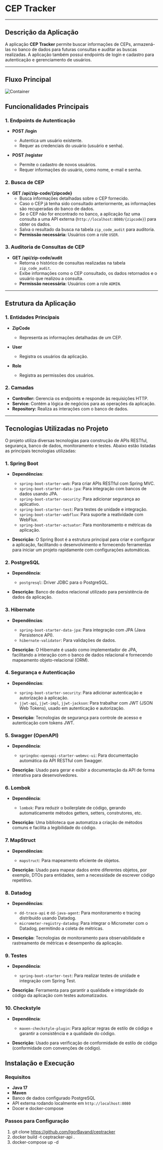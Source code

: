 # CEP Tracker

---

## **Descrição da Aplicação**
A aplicação **CEP Tracker** permite buscar informações de CEPs, armazená-las no banco de dados para futuras consultas e auditar as buscas realizadas. A aplicação também possui endpoints de login e cadastro para autenticação e gerenciamento de usuários.

---

## **Fluxo Principal**

  ![Container](docs/fluxograma.png)


## **Funcionalidades Principais**

### **1. Endpoints de Autenticação**
- **POST /login**
    - Autentica um usuário existente.
    - Requer as credenciais do usuário (usuário e senha).

- **POST /register**
    - Permite o cadastro de novos usuários.
    - Requer informações do usuário, como nome, e-mail e senha.

### **2. Busca de CEP**
- **GET /api/zip-code/{zipcode}**
    - Busca informações detalhadas sobre o CEP fornecido.
    - Caso o CEP já tenha sido consultado anteriormente, as informações são recuperadas do banco de dados.
    - Se o CEP não for encontrado no banco, a aplicação faz uma consulta a uma API externa (`http://localhost:8080/{zipcode}`) para obter os dados.
    - Salva o resultado da busca na tabela `zip_code_audit` para auditoria.
    - **Permissão necessária:** Usuários com a role `USER`.

### **3. Auditoria de Consultas de CEP**
- **GET /api/zip-code/audit**
    - Retorna o histórico de consultas realizadas na tabela `zip_code_audit`.
    - Exibe informações como o CEP consultado, os dados retornados e o usuário que realizou a consulta.
    - **Permissão necessária:** Usuários com a role `ADMIN`.

---

## **Estrutura da Aplicação**

### **1. Entidades Principais**

- **ZipCode**
    - Representa as informações detalhadas de um CEP.

- **User**
    - Registra os usuários da aplicação.

- **Role**
    - Registra as permissões dos usuários.

### **2. Camadas**
- **Controller:** Gerencia os endpoints e responde às requisições HTTP.
- **Service:** Contém a lógica de negócios para as operações da aplicação.
- **Repository:** Realiza as interações com o banco de dados.

---

## Tecnologias Utilizadas no Projeto

O projeto utiliza diversas tecnologias para construção de APIs RESTful, segurança, banco de dados, monitoramento e testes. Abaixo estão listadas as principais tecnologias utilizadas:

### 1. Spring Boot
- **Dependências**:
  - `spring-boot-starter-web`: Para criar APIs RESTful com Spring MVC.
  - `spring-boot-starter-data-jpa`: Para integração com bancos de dados usando JPA.
  - `spring-boot-starter-security`: Para adicionar segurança ao aplicativo.
  - `spring-boot-starter-test`: Para testes de unidade e integração.
  - `spring-boot-starter-webflux`: Para suporte a reatividade com WebFlux.
  - `spring-boot-starter-actuator`: Para monitoramento e métricas da aplicação.

- **Descrição**: O Spring Boot é a estrutura principal para criar e configurar a aplicação, facilitando o desenvolvimento e fornecendo ferramentas para iniciar um projeto rapidamente com configurações automáticas.

### 2. PostgreSQL
- **Dependência**:
  - `postgresql`: Driver JDBC para o PostgreSQL.

- **Descrição**: Banco de dados relacional utilizado para persistência de dados da aplicação.

### 3. Hibernate
- **Dependências**:
  - `spring-boot-starter-data-jpa`: Para integração com JPA (Java Persistence API).
  - `hibernate-validator`: Para validações de dados.

- **Descrição**: O Hibernate é usado como implementador de JPA, facilitando a interação com o banco de dados relacional e fornecendo mapeamento objeto-relacional (ORM).

### 4. Segurança e Autenticação
- **Dependências**:
  - `spring-boot-starter-security`: Para adicionar autenticação e autorização à aplicação.
  - `jjwt-api`, `jjwt-impl`, `jjwt-jackson`: Para trabalhar com JWT (JSON Web Tokens), usado em autenticação e autorização.

- **Descrição**: Tecnologias de segurança para controle de acesso e autenticação com tokens JWT.

### 5. Swagger (OpenAPI)
- **Dependência**:
  - `springdoc-openapi-starter-webmvc-ui`: Para documentação automática da API RESTful com Swagger.

- **Descrição**: Usado para gerar e exibir a documentação da API de forma interativa para desenvolvedores.

### 6. Lombok
- **Dependência**:
  - `lombok`: Para reduzir o boilerplate de código, gerando automaticamente métodos getters, setters, construtores, etc.

- **Descrição**: Uma biblioteca que automatiza a criação de métodos comuns e facilita a legibilidade do código.

### 7. MapStruct
- **Dependências**:
  - `mapstruct`: Para mapeamento eficiente de objetos.

- **Descrição**: Usado para mapear dados entre diferentes objetos, por exemplo, DTOs para entidades, sem a necessidade de escrever código repetitivo.

### 8. Datadog
- **Dependências**:
  - `dd-trace-api` e `dd-java-agent`: Para monitoramento e tracing distribuído usando Datadog.
  - `micrometer-registry-datadog`: Para integrar o Micrometer com o Datadog, permitindo a coleta de métricas.

- **Descrição**: Tecnologias de monitoramento para observabilidade e rastreamento de métricas e desempenho da aplicação.

### 9. Testes
- **Dependência**:
  - `spring-boot-starter-test`: Para realizar testes de unidade e integração com Spring Test.

- **Descrição**: Ferramenta para garantir a qualidade e integridade do código da aplicação com testes automatizados.

### 10. Checkstyle
- **Dependência**:
  - `maven-checkstyle-plugin`: Para aplicar regras de estilo de código e garantir a consistência e a qualidade do código.

- **Descrição**: Usado para verificação de conformidade de estilo de código (conformidade com convenções de código).


## **Instalação e Execução**

### **Requisitos**
- **Java 17**
- **Maven**
- Banco de dados configurado PostgreSQL
- API externa rodando localmente em `http://localhost:8080`
- Docer e docker-compose

### **Passos para Configuração**
1. git clone https://github.com/IgorBavand/ceptracker
2. docker build -t ceptracker-api .
3. docker-compose up -d

